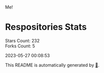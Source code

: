 Me!

# Respositories Stats
Stars Count: 232  
Forks Count: 5

2023-05-27 00:08:53  

This README is automatically generated by [🐰](https://github.com/rnitta/rnitta).
